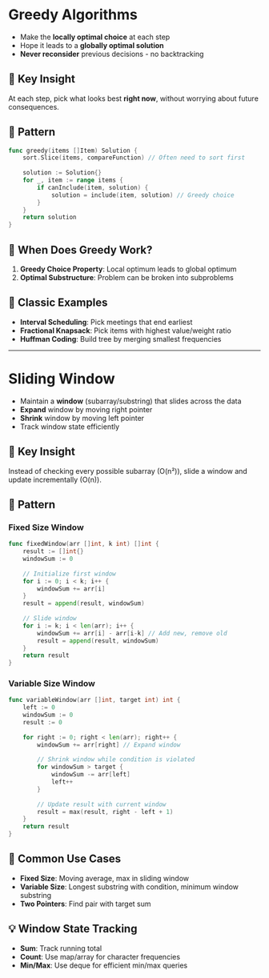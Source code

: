 # Greedy Algorithms

* Make the **locally optimal choice** at each step
* Hope it leads to a **globally optimal solution**
* **Never reconsider** previous decisions - no backtracking

## 🎯 Key Insight

At each step, pick what looks best **right now**, without worrying about future consequences.

## 🔄 Pattern

```go
func greedy(items []Item) Solution {
    sort.Slice(items, compareFunction) // Often need to sort first
    
    solution := Solution{}
    for _, item := range items {
        if canInclude(item, solution) {
            solution = include(item, solution) // Greedy choice
        }
    }
    return solution
}
```

## 📝 When Does Greedy Work?

1. **Greedy Choice Property**: Local optimum leads to global optimum
2. **Optimal Substructure**: Problem can be broken into subproblems

## 🌟 Classic Examples

* **Interval Scheduling**: Pick meetings that end earliest
* **Fractional Knapsack**: Pick items with highest value/weight ratio
* **Huffman Coding**: Build tree by merging smallest frequencies

---

# Sliding Window

* Maintain a **window** (subarray/substring) that slides across the data
* **Expand** window by moving right pointer
* **Shrink** window by moving left pointer
* Track window state efficiently

## 🎯 Key Insight

Instead of checking every possible subarray (O(n²)), slide a window and update incrementally (O(n)).

## 🔄 Pattern

### Fixed Size Window
```go
func fixedWindow(arr []int, k int) []int {
    result := []int{}
    windowSum := 0
    
    // Initialize first window
    for i := 0; i < k; i++ {
        windowSum += arr[i]
    }
    result = append(result, windowSum)
    
    // Slide window
    for i := k; i < len(arr); i++ {
        windowSum += arr[i] - arr[i-k] // Add new, remove old
        result = append(result, windowSum)
    }
    return result
}
```

### Variable Size Window
```go
func variableWindow(arr []int, target int) int {
    left := 0
    windowSum := 0
    result := 0
    
    for right := 0; right < len(arr); right++ {
        windowSum += arr[right] // Expand window
        
        // Shrink window while condition is violated
        for windowSum > target {
            windowSum -= arr[left]
            left++
        }
        
        // Update result with current window
        result = max(result, right - left + 1)
    }
    return result
}
```

## 🌟 Common Use Cases

* **Fixed Size**: Moving average, max in sliding window
* **Variable Size**: Longest substring with condition, minimum window substring
* **Two Pointers**: Find pair with target sum

## 💡 Window State Tracking

* **Sum**: Track running total
* **Count**: Use map/array for character frequencies  
* **Min/Max**: Use deque for efficient min/max queries
